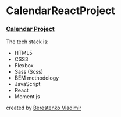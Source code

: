﻿# CalendarReactProject

### [Calendar Project](https://upbeat-jennings-8c845e.netlify.app)

The tech stack is:

- HTML5
- CSS3
- Flexbox
- Sass (Scss)
- BEM methodology
- JavaScript
- React
- Moment js

created by [Berestenko Vladimir](https://t.me/dokktegund)
